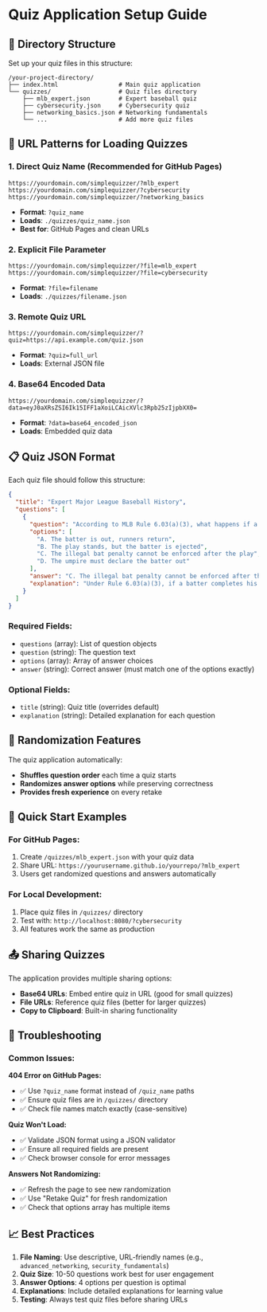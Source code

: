 # Quiz Application Setup Guide

## 📁 Directory Structure

Set up your quiz files in this structure:

```
/your-project-directory/
├── index.html                 # Main quiz application
└── quizzes/                   # Quiz files directory
    ├── mlb_expert.json        # Expert baseball quiz
    ├── cybersecurity.json     # Cybersecurity quiz
    ├── networking_basics.json # Networking fundamentals
    └── ...                    # Add more quiz files
```

## 🔗 URL Patterns for Loading Quizzes

### 1. **Direct Quiz Name (Recommended for GitHub Pages)**

```
https://yourdomain.com/simplequizzer/?mlb_expert
https://yourdomain.com/simplequizzer/?cybersecurity
https://yourdomain.com/simplequizzer/?networking_basics
```

- **Format**: `?quiz_name`
- **Loads**: `./quizzes/quiz_name.json`
- **Best for**: GitHub Pages and clean URLs

### 2. **Explicit File Parameter**

```
https://yourdomain.com/simplequizzer/?file=mlb_expert
https://yourdomain.com/simplequizzer/?file=cybersecurity
```

- **Format**: `?file=filename`
- **Loads**: `./quizzes/filename.json`

### 3. **Remote Quiz URL**

```
https://yourdomain.com/simplequizzer/?quiz=https://api.example.com/quiz.json
```

- **Format**: `?quiz=full_url`
- **Loads**: External JSON file

### 4. **Base64 Encoded Data**

```
https://yourdomain.com/simplequizzer/?data=eyJ0aXRsZSI6Ik15IFF1aXoiLCAicXVlc3Rpb25zIjpbXX0=
```

- **Format**: `?data=base64_encoded_json`
- **Loads**: Embedded quiz data

## 📋 Quiz JSON Format

Each quiz file should follow this structure:

```json
{
  "title": "Expert Major League Baseball History",
  "questions": [
    {
      "question": "According to MLB Rule 6.03(a)(3), what happens if a batter enters the box with an illegal bat?",
      "options": [
        "A. The batter is out, runners return",
        "B. The play stands, but the batter is ejected",
        "C. The illegal bat penalty cannot be enforced after the play",
        "D. The umpire must declare the batter out"
      ],
      "answer": "C. The illegal bat penalty cannot be enforced after the play",
      "explanation": "Under Rule 6.03(a)(3), if a batter completes his at-bat and reaches first base safely, and the opposing team does not appeal the illegal bat before the next pitch or play, the illegal bat penalty cannot be enforced."
    }
  ]
}
```

### Required Fields:

- `questions` (array): List of question objects
- `question` (string): The question text
- `options` (array): Array of answer choices
- `answer` (string): Correct answer (must match one of the options exactly)

### Optional Fields:

- `title` (string): Quiz title (overrides default)
- `explanation` (string): Detailed explanation for each question

## 🎲 Randomization Features

The quiz application automatically:

- **Shuffles question order** each time a quiz starts
- **Randomizes answer options** while preserving correctness
- **Provides fresh experience** on every retake

## 🚀 Quick Start Examples

### For GitHub Pages:

1. Create `/quizzes/mlb_expert.json` with your quiz data
2. Share URL: `https://yourusername.github.io/yourrepo/?mlb_expert`
3. Users get randomized questions and answers automatically

### For Local Development:

1. Place quiz files in `/quizzes/` directory
2. Test with: `http://localhost:8080/?cybersecurity`
3. All features work the same as production

## 📤 Sharing Quizzes

The application provides multiple sharing options:

- **Base64 URLs**: Embed entire quiz in URL (good for small quizzes)
- **File URLs**: Reference quiz files (better for larger quizzes)
- **Copy to Clipboard**: Built-in sharing functionality

## 🔧 Troubleshooting

### Common Issues:

**404 Error on GitHub Pages:**

- ✅ Use `?quiz_name` format instead of `/quiz_name` paths
- ✅ Ensure quiz files are in `/quizzes/` directory
- ✅ Check file names match exactly (case-sensitive)

**Quiz Won't Load:**

- ✅ Validate JSON format using a JSON validator
- ✅ Ensure all required fields are present
- ✅ Check browser console for error messages

**Answers Not Randomizing:**

- ✅ Refresh the page to see new randomization
- ✅ Use "Retake Quiz" for fresh randomization
- ✅ Check that options array has multiple items

## 📈 Best Practices

1. **File Naming**: Use descriptive, URL-friendly names (e.g., `advanced_networking`, `security_fundamentals`)
2. **Quiz Size**: 10-50 questions work best for user engagement
3. **Answer Options**: 4 options per question is optimal
4. **Explanations**: Include detailed explanations for learning value
5. **Testing**: Always test quiz files before sharing URLs